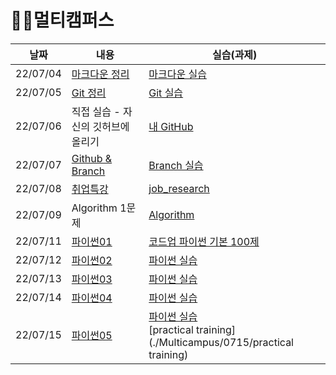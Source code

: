 # 🐱‍🏍멀티캠퍼스

| 날짜       | 내용                                            | 실습(과제)                                                                                              |
| -------- | --------------------------------------------- | --------------------------------------------------------------------------------------------------- |
| 22/07/04 | [마크다운 정리](./Multicampus/0704/Markdown.md)     | [마크다운 실습](./Multicampus/0704/markdown_practice.md)                                                  |
| 22/07/05 | [Git 정리](./Multicampus/0705/git.md)           | [Git 실습](./Multicampus/0705/git_practice.md)                                                        |
| 22/07/06 | 직접 실습 - 자신의 깃허브에 올리기                          | [내 GitHub](https://github.com/JeongJinGan/TIL)                                                      |
| 22/07/07 | [Github & Branch](./Multicampus/0707/0707.md) | [Branch 실습](./Multicampus/0707/git_branch.md)                                                       |
| 22/07/08 | [취업특강](./Multicampus/0708/special_lecture.md) | [job_research](https://github.com/JeongJinGan/job_research)                                         |
| 22/07/09 | Algorithm 1문제                                 | [Algorithm](https://github.com/JeongJinGan/Algorithm/blob/master/Baekjoon/1929%EB%B2%88.md)         |
| 22/07/11 | [파이썬01](./Multicampus/0711/python01.md)       | [코드업 파이썬 기본 100제](./Multicampus/0711/python)                                                        |
| 22/07/12 | [파이썬02](./Multicampus/0712/python02.md)       | [파이썬 실습](./Multicampus/0712/실습코드)                                                                   |
| 22/07/13 | [파이썬03](./Multicampus/0713/python03.md)       | [파이썬 실습](./Multicampus/0713/실습코드)                                                                   |
| 22/07/14 | [파이썬04](./Multicampus/0714/python04.md)       | [파이썬 실습](./Multicampus/0714/실습코드)                                                                   |
| 22/07/15 | [파이썬05](./Multicampus/0715/python05.md)       | [파이썬 실습](./Multicampus/0715/실습코드)  <br/>[practical training](./Multicampus/0715/practical training) |


